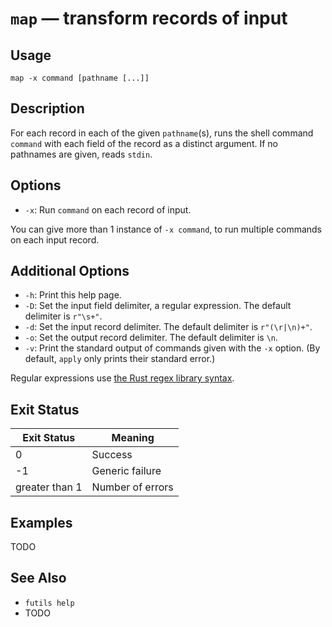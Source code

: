 # `map` — transform records of input

## Usage

```
map -x command [pathname [...]]
```

## Description

For each record in each of the given `pathname`(s), runs the shell command
`command` with each field of the record as a distinct argument. If no pathnames
are given, reads `stdin`.

## Options

* `-x`: Run `command` on each record of input.

You can give more than 1 instance of `-x command`, to run multiple commands on
each input record.

## Additional Options

* `-h`: Print this help page.
* `-D`: Set the input field delimiter, a regular expression. The default
  delimiter is `r"\s+"`.
* `-d`: Set the input record delimiter. The default delimiter is `r"(\r|\n)+"`.
* `-o`: Set the output record delimiter. The default delimiter is `\n`.
* `-v`: Print the standard output of commands given with the `-x` option. (By
  default, `apply` only prints their standard error.)

Regular expressions use [the Rust regex library
syntax](https://docs.rs/regex/latest/regex/).

## Exit Status

| Exit Status    | Meaning            |
|----------------|--------------------|
|              0 | Success            |
|             -1 | Generic failure    |
| greater than 1 | Number of errors   |

## Examples

TODO

## See Also

* `futils help`
* TODO

